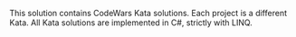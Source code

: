 This solution contains CodeWars Kata solutions. Each project is a different Kata. All Kata solutions are implemented in C#, strictly with LINQ.